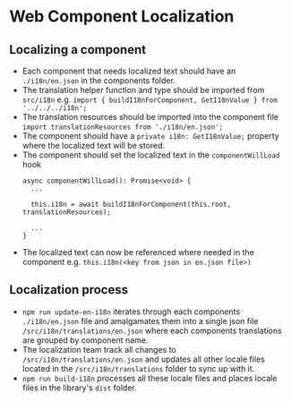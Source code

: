 # Web Component Localization

## Localizing a component
* Each component that needs localized text should have an `./i18n/en.json` in the components folder.
* The translation helper function and type should be imported from `src/i18n` e.g. `import { buildI18nForComponent, GetI18nValue } from '../../../i18n';`
* The translation resources should be imported into the component file `import translationResources from './i18n/en.json';`
* The component should have a `private i18n: GetI18nValue;` property where the localized text will be stored.
* The component should set the localized text in the `componentWillLoad` hook
  ```
  async componentWillLoad(): Promise<void> {
    ...

    this.i18n = await buildI18nForComponent(this.root, translationResources);

    ...
  }
  ````
* The localized text can now be referenced where needed in the component e.g. `this.i18n(<key from json in en.json file>)`

## Localization process
* `npm run update-en-i18n` iterates through each components `./i18n/en.json` file and amalgamates them into a single json file
  `/src/i18n/translations/en.json` where each components translations are grouped by component name.
* The localization team track all changes to `/src/i18n/translations/en.json` and updates all other locale files located in the
  `/src/i18n/translations` folder to sync up with it.
* `npm run build-i18n` processes all these locale files and places locale files in the library's `dist` folder.
